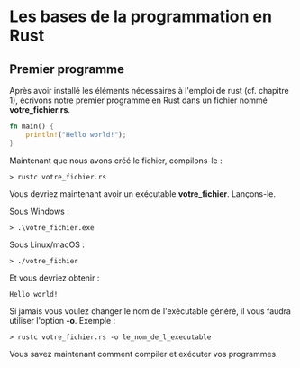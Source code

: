 # Les bases de la programmation en Rust

## Premier programme

Après avoir installé les éléments nécessaires à l'emploi de rust (cf. chapitre 1), écrivons notre premier programme en Rust dans un fichier nommé **votre_fichier.rs**.

```Rust
fn main() {
    println!("Hello world!");
}
```

Maintenant que nous avons créé le fichier, compilons-le :

```Shell
> rustc votre_fichier.rs
```

Vous devriez maintenant avoir un exécutable __votre_fichier__. Lançons-le.

Sous Windows :

```Shell
> .\votre_fichier.exe
```

Sous Linux/macOS :

```Shell
> ./votre_fichier
```

Et vous devriez obtenir :

```Shell
Hello world!
```

Si jamais vous voulez changer le nom de l'exécutable généré, il vous faudra utiliser l'option __-o__. Exemple :

```Shell
> rustc votre_fichier.rs -o le_nom_de_l_executable
```

Vous savez maintenant comment compiler et exécuter vos programmes.
